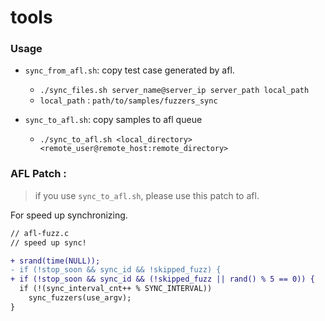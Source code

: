 # tools

### Usage

- `sync_from_afl.sh`: copy test case generated by afl.
    - `./sync_files.sh server_name@server_ip server_path local_path`
    - `local_path` : `path/to/samples/fuzzers_sync`

- `sync_to_afl.sh`: copy samples to afl queue
    - `./sync_to_afl.sh <local_directory> <remote_user@remote_host:remote_directory>`

### AFL Patch :

> if you use `sync_to_afl.sh`, please use this patch to afl.

For speed up synchronizing.

```diff
// afl-fuzz.c
// speed up sync!

+ srand(time(NULL));
- if (!stop_soon && sync_id && !skipped_fuzz) {
+ if (!stop_soon && sync_id && (!skipped_fuzz || rand() % 5 == 0)) {
  if (!(sync_interval_cnt++ % SYNC_INTERVAL))
	sync_fuzzers(use_argv);
}
```